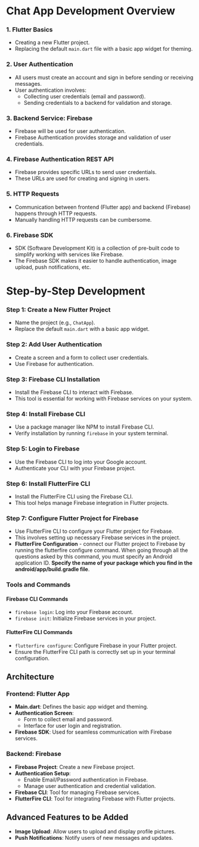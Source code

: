 # Chat App Development Overview


### 1. Flutter Basics
- Creating a new Flutter project.
- Replacing the default `main.dart` file with a basic app widget for theming.

### 2. User Authentication
- All users must create an account and sign in before sending or receiving messages.
- User authentication involves:
  - Collecting user credentials (email and password).
  - Sending credentials to a backend for validation and storage.

### 3. Backend Service: Firebase
- Firebase will be used for user authentication.
- Firebase Authentication provides storage and validation of user credentials.

### 4. Firebase Authentication REST API
- Firebase provides specific URLs to send user credentials.
- These URLs are used for creating and signing in users.

### 5. HTTP Requests
- Communication between frontend (Flutter app) and backend (Firebase) happens through HTTP requests.
- Manually handling HTTP requests can be cumbersome.

### 6. Firebase SDK
- SDK (Software Development Kit) is a collection of pre-built code to simplify working with services like Firebase.
- The Firebase SDK makes it easier to handle authentication, image upload, push notifications, etc.

# Step-by-Step Development

### Step 1: Create a New Flutter Project
- Name the project (e.g., `ChatApp`).
- Replace the default `main.dart` with a basic app widget.

### Step 2: Add User Authentication
- Create a screen and a form to collect user credentials.
- Use Firebase for authentication.

### Step 3: Firebase CLI Installation
- Install the Firebase CLI to interact with Firebase.
- This tool is essential for working with Firebase services on your system.

### Step 4: Install Firebase CLI
- Use a package manager like NPM to install Firebase CLI.
- Verify installation by running `firebase` in your system terminal.

### Step 5: Login to Firebase
- Use the Firebase CLI to log into your Google account.
- Authenticate your CLI with your Firebase project.

### Step 6: Install FlutterFire CLI
- Install the FlutterFire CLI using the Firebase CLI.
- This tool helps manage Firebase integration in Flutter projects.

### Step 7: Configure Flutter Project for Firebase
- Use FlutterFire CLI to configure your Flutter project for Firebase.
- This involves setting up necessary Firebase services in the project.
- **FlutterFire Configuration** - connect our Flutter project to Firebase by running the flutterfire configure command. When going through all the questions asked by this command, you must specify an Android application ID. **Specify the name of your package which you find in the android/app/build.gradle file**.


### Tools and Commands

#### Firebase CLI Commands
- `firebase login`: Log into your Firebase account.
- `firebase init`: Initialize Firebase services in your project.

#### FlutterFire CLI Commands
- `flutterfire configure`: Configure Firebase in your Flutter project.
- Ensure the FlutterFire CLI path is correctly set up in your terminal configuration.

## Architecture

### Frontend: Flutter App
- **Main.dart**: Defines the basic app widget and theming.
- **Authentication Screen**: 
  - Form to collect email and password.
  - Interface for user login and registration.
- **Firebase SDK**: Used for seamless communication with Firebase services.

### Backend: Firebase
- **Firebase Project**: Create a new Firebase project.
- **Authentication Setup**:
  - Enable Email/Password authentication in Firebase.
  - Manage user authentication and credential validation.
- **Firebase CLI**: Tool for managing Firebase services.
- **FlutterFire CLI**: Tool for integrating Firebase with Flutter projects.

## Advanced Features to be Added
- **Image Upload**: Allow users to upload and display profile pictures.
- **Push Notifications**: Notify users of new messages and updates.